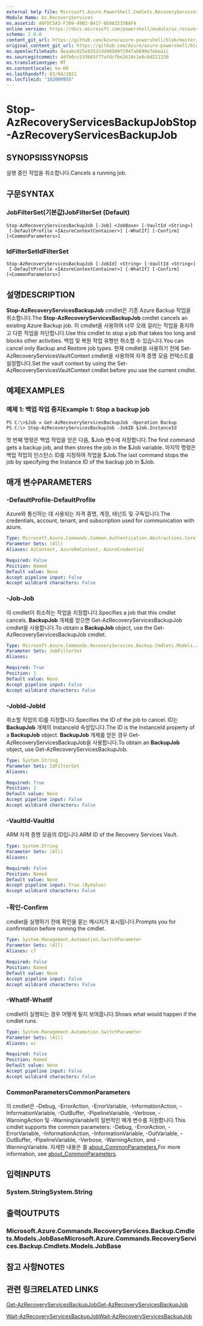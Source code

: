 ```yaml
---
external help file: Microsoft.Azure.PowerShell.Cmdlets.RecoveryServices.Backup.dll-Help.xml
Module Name: Az.RecoveryServices
ms.assetid: A8FDC5A3-F309-49B3-B417-8E0A1535BAF4
online version: https://docs.microsoft.com/powershell/module/az.recoveryservices/stop-azrecoveryservicesbackupjob
schema: 2.0.0
content_git_url: https://github.com/Azure/azure-powershell/blob/master/src/RecoveryServices/RecoveryServices/help/Stop-AzRecoveryServicesBackupJob.md
original_content_git_url: https://github.com/Azure/azure-powershell/blob/master/src/RecoveryServices/RecoveryServices/help/Stop-AzRecoveryServicesBackupJob.md
ms.openlocfilehash: 0eaabc025a9252cdd48500f294fab699e7ebea1c
ms.sourcegitcommit: 4dfb0cc533b83f77afdcfbe2618c1e6c8d221330
ms.translationtype: MT
ms.contentlocale: ko-KR
ms.lasthandoff: 03/04/2021
ms.locfileid: "102000955"
---
```

# <span data-ttu-id="425d9-101">Stop-AzRecoveryServicesBackupJob</span><span class="sxs-lookup"><span data-stu-id="425d9-101">Stop-AzRecoveryServicesBackupJob</span></span>

## <span data-ttu-id="425d9-102">SYNOPSIS</span><span class="sxs-lookup"><span data-stu-id="425d9-102">SYNOPSIS</span></span>
<span data-ttu-id="425d9-103">실행 중인 작업을 취소합니다.</span><span class="sxs-lookup"><span data-stu-id="425d9-103">Cancels a running job.</span></span>

## <span data-ttu-id="425d9-104">구문</span><span class="sxs-lookup"><span data-stu-id="425d9-104">SYNTAX</span></span>

### <span data-ttu-id="425d9-105">JobFilterSet(기본값)</span><span class="sxs-lookup"><span data-stu-id="425d9-105">JobFilterSet (Default)</span></span>
```
Stop-AzRecoveryServicesBackupJob [-Job] <JobBase> [-VaultId <String>]
 [-DefaultProfile <IAzureContextContainer>] [-WhatIf] [-Confirm] [<CommonParameters>]
```

### <span data-ttu-id="425d9-106">IdFilterSet</span><span class="sxs-lookup"><span data-stu-id="425d9-106">IdFilterSet</span></span>
```
Stop-AzRecoveryServicesBackupJob [-JobId] <String> [-VaultId <String>]
 [-DefaultProfile <IAzureContextContainer>] [-WhatIf] [-Confirm] [<CommonParameters>]
```

## <span data-ttu-id="425d9-107">설명</span><span class="sxs-lookup"><span data-stu-id="425d9-107">DESCRIPTION</span></span>
<span data-ttu-id="425d9-108">**Stop-AzRecoveryServicesBackupJob** cmdlet은 기존 Azure Backup 작업을 취소합니다.</span><span class="sxs-lookup"><span data-stu-id="425d9-108">The **Stop-AzRecoveryServicesBackupJob** cmdlet cancels an existing Azure Backup job.</span></span>
<span data-ttu-id="425d9-109">이 cmdlet을 사용하여 너무 오래 걸리는 작업을 중지하고 다른 작업을 차단합니다.</span><span class="sxs-lookup"><span data-stu-id="425d9-109">Use this cmdlet to stop a job that takes too long and blocks other activities.</span></span>
<span data-ttu-id="425d9-110">백업 및 복원 작업 유형만 취소할 수 있습니다.</span><span class="sxs-lookup"><span data-stu-id="425d9-110">You can cancel only Backup and Restore job types.</span></span>
<span data-ttu-id="425d9-111">현재 cmdlet을 사용하기 전에 Set-AzRecoveryServicesVaultContext cmdlet을 사용하여 자격 증명 모음 컨텍스트를 설정합니다.</span><span class="sxs-lookup"><span data-stu-id="425d9-111">Set the vault context by using the Set-AzRecoveryServicesVaultContext cmdlet before you use the current cmdlet.</span></span>

## <span data-ttu-id="425d9-112">예제</span><span class="sxs-lookup"><span data-stu-id="425d9-112">EXAMPLES</span></span>

### <span data-ttu-id="425d9-113">예제 1: 백업 작업 중지</span><span class="sxs-lookup"><span data-stu-id="425d9-113">Example 1: Stop a backup job</span></span>
```
PS C:\>$Job = Get-AzRecoveryServicesBackupJob -Operation Backup
PS C:\> Stop-AzRecoveryServicesBackupJob -JobID $Job.InstanceId
```

<span data-ttu-id="425d9-114">첫 번째 명령은 백업 작업을 얻은 다음, $Job 변수에 저장합니다.</span><span class="sxs-lookup"><span data-stu-id="425d9-114">The first command gets a backup job, and then stores the job in the $Job variable.</span></span>
<span data-ttu-id="425d9-115">마지막 명령은 백업 작업의 인스턴스 ID를 지정하여 작업을 $Job.</span><span class="sxs-lookup"><span data-stu-id="425d9-115">The last command stops the job by specifying the Instance ID of the backup job in $Job.</span></span>

## <span data-ttu-id="425d9-116">매개 변수</span><span class="sxs-lookup"><span data-stu-id="425d9-116">PARAMETERS</span></span>

### <span data-ttu-id="425d9-117">-DefaultProfile</span><span class="sxs-lookup"><span data-stu-id="425d9-117">-DefaultProfile</span></span>
<span data-ttu-id="425d9-118">Azure와 통신하는 데 사용되는 자격 증명, 계정, 테넌트 및 구독입니다.</span><span class="sxs-lookup"><span data-stu-id="425d9-118">The credentials, account, tenant, and subscription used for communication with azure.</span></span>

```yaml
Type: Microsoft.Azure.Commands.Common.Authentication.Abstractions.Core.IAzureContextContainer
Parameter Sets: (All)
Aliases: AzContext, AzureRmContext, AzureCredential

Required: False
Position: Named
Default value: None
Accept pipeline input: False
Accept wildcard characters: False
```

### <span data-ttu-id="425d9-119">-Job</span><span class="sxs-lookup"><span data-stu-id="425d9-119">-Job</span></span>
<span data-ttu-id="425d9-120">이 cmdlet이 취소하는 작업을 지정합니다.</span><span class="sxs-lookup"><span data-stu-id="425d9-120">Specifies a job that this cmdlet cancels.</span></span>
<span data-ttu-id="425d9-121">**BackupJob** 개체를 얻으면 Get-AzRecoveryServicesBackupJob cmdlet을 사용합니다.</span><span class="sxs-lookup"><span data-stu-id="425d9-121">To obtain a **BackupJob** object, use the Get-AzRecoveryServicesBackupJob cmdlet.</span></span>

```yaml
Type: Microsoft.Azure.Commands.RecoveryServices.Backup.Cmdlets.Models.JobBase
Parameter Sets: JobFilterSet
Aliases:

Required: True
Position: 1
Default value: None
Accept pipeline input: False
Accept wildcard characters: False
```

### <span data-ttu-id="425d9-122">-JobId</span><span class="sxs-lookup"><span data-stu-id="425d9-122">-JobId</span></span>
<span data-ttu-id="425d9-123">취소할 작업의 ID를 지정합니다.</span><span class="sxs-lookup"><span data-stu-id="425d9-123">Specifies the ID of the job to cancel.</span></span>
<span data-ttu-id="425d9-124">ID는 **BackupJob** 개체의 InstanceId 속성입니다.</span><span class="sxs-lookup"><span data-stu-id="425d9-124">The ID is the InstanceId property of a **BackupJob** object.</span></span>
<span data-ttu-id="425d9-125">**BackupJob** 개체를 얻은 경우 Get-AzRecoveryServicesBackupJob을 사용합니다.</span><span class="sxs-lookup"><span data-stu-id="425d9-125">To obtain an **BackupJob** object, use Get-AzRecoveryServicesBackupJob.</span></span>

```yaml
Type: System.String
Parameter Sets: IdFilterSet
Aliases:

Required: True
Position: 2
Default value: None
Accept pipeline input: False
Accept wildcard characters: False
```

### <span data-ttu-id="425d9-126">-VaultId</span><span class="sxs-lookup"><span data-stu-id="425d9-126">-VaultId</span></span>
<span data-ttu-id="425d9-127">ARM 자격 증명 모음의 ID입니다.</span><span class="sxs-lookup"><span data-stu-id="425d9-127">ARM ID of the Recovery Services Vault.</span></span>

```yaml
Type: System.String
Parameter Sets: (All)
Aliases:

Required: False
Position: Named
Default value: None
Accept pipeline input: True (ByValue)
Accept wildcard characters: False
```

### <span data-ttu-id="425d9-128">-확인</span><span class="sxs-lookup"><span data-stu-id="425d9-128">-Confirm</span></span>
<span data-ttu-id="425d9-129">cmdlet을 실행하기 전에 확인을 묻는 메시지가 표시됩니다.</span><span class="sxs-lookup"><span data-stu-id="425d9-129">Prompts you for confirmation before running the cmdlet.</span></span>

```yaml
Type: System.Management.Automation.SwitchParameter
Parameter Sets: (All)
Aliases: cf

Required: False
Position: Named
Default value: None
Accept pipeline input: False
Accept wildcard characters: False
```

### <span data-ttu-id="425d9-130">-WhatIf</span><span class="sxs-lookup"><span data-stu-id="425d9-130">-WhatIf</span></span>
<span data-ttu-id="425d9-131">cmdlet이 실행되는 경우 어떻게 될지 보여줍니다.</span><span class="sxs-lookup"><span data-stu-id="425d9-131">Shows what would happen if the cmdlet runs.</span></span>

```yaml
Type: System.Management.Automation.SwitchParameter
Parameter Sets: (All)
Aliases: wi

Required: False
Position: Named
Default value: None
Accept pipeline input: False
Accept wildcard characters: False
```

### <span data-ttu-id="425d9-132">CommonParameters</span><span class="sxs-lookup"><span data-stu-id="425d9-132">CommonParameters</span></span>
<span data-ttu-id="425d9-133">이 cmdlet은 -Debug, -ErrorAction, -ErrorVariable, -InformationAction, -InformationVariable, -OutBuffer, -PipelineVariable, -Verbose, -WarningAction 및 -WarningVariable의 일반적인 매개 변수를 지원합니다.</span><span class="sxs-lookup"><span data-stu-id="425d9-133">This cmdlet supports the common parameters: -Debug, -ErrorAction, -ErrorVariable, -InformationAction, -InformationVariable, -OutVariable, -OutBuffer, -PipelineVariable, -Verbose, -WarningAction, and -WarningVariable.</span></span> <span data-ttu-id="425d9-134">자세한 내용은 를 [about_CommonParameters.](http://go.microsoft.com/fwlink/?LinkID=113216)</span><span class="sxs-lookup"><span data-stu-id="425d9-134">For more information, see [about_CommonParameters](http://go.microsoft.com/fwlink/?LinkID=113216).</span></span>

## <span data-ttu-id="425d9-135">입력</span><span class="sxs-lookup"><span data-stu-id="425d9-135">INPUTS</span></span>

### <span data-ttu-id="425d9-136">System.String</span><span class="sxs-lookup"><span data-stu-id="425d9-136">System.String</span></span>

## <span data-ttu-id="425d9-137">출력</span><span class="sxs-lookup"><span data-stu-id="425d9-137">OUTPUTS</span></span>

### <span data-ttu-id="425d9-138">Microsoft.Azure.Commands.RecoveryServices.Backup.Cmdlets.Models.JobBase</span><span class="sxs-lookup"><span data-stu-id="425d9-138">Microsoft.Azure.Commands.RecoveryServices.Backup.Cmdlets.Models.JobBase</span></span>

## <span data-ttu-id="425d9-139">참고 사항</span><span class="sxs-lookup"><span data-stu-id="425d9-139">NOTES</span></span>

## <span data-ttu-id="425d9-140">관련 링크</span><span class="sxs-lookup"><span data-stu-id="425d9-140">RELATED LINKS</span></span>

[<span data-ttu-id="425d9-141">Get-AzRecoveryServicesBackupJob</span><span class="sxs-lookup"><span data-stu-id="425d9-141">Get-AzRecoveryServicesBackupJob</span></span>](./Get-AzRecoveryServicesBackupJob.md)

[<span data-ttu-id="425d9-142">Wait-AzRecoveryServicesBackupJob</span><span class="sxs-lookup"><span data-stu-id="425d9-142">Wait-AzRecoveryServicesBackupJob</span></span>](./Wait-AzRecoveryServicesBackupJob.md)


